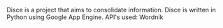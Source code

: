 Disce is a project that aims to consolidate information. Disce is written in Python using Google App Engine. API's used: Wordnik